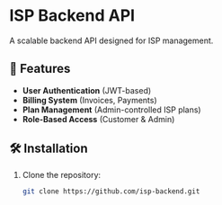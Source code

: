 # ISP Backend API

A scalable backend API designed for ISP management.

## 🚀 Features
- **User Authentication** (JWT-based)
- **Billing System** (Invoices, Payments)
- **Plan Management** (Admin-controlled ISP plans)
- **Role-Based Access** (Customer & Admin)

## 🛠️ Installation
1. Clone the repository:
   ```sh
   git clone https://github.com/isp-backend.git
